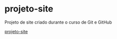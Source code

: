 # projeto-site
 Projeto de site criado durante o curso de Git e GitHub
 
 [projeto-site](https://arturmendes.github.io/projeto-site/?target=_blank)
